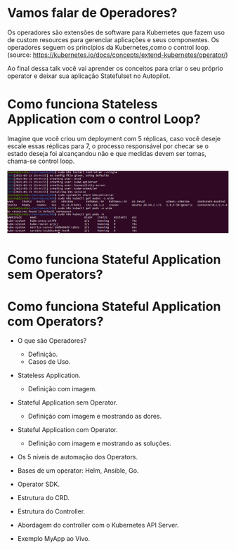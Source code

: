 # Vamos falar de Operadores?

Os operadores são extensões de software para Kubernetes que fazem uso de custom resources para gerenciar aplicações e seus componentes. Os operadores seguem os princípios da Kubernetes,como o control loop. (source: https://kubernetes.io/docs/concepts/extend-kubernetes/operator/)

Ao final dessa talk você vai aprender os conceitos para criar o seu próprio operator e deixar sua aplicação Statefulset no Autopilot.

# Como funciona Stateless Application com o control Loop?

Imagine que você criou um deployment com 5 réplicas, caso você deseje escale essas réplicas para 7, o processo responsável por checar se o estado deseja foi alcançandou não e que medidas devem ser tomas, chama-se control loop.

![k0s start][k0s-start]

# Como funciona Stateful Application sem Operators?

# Como funciona Stateful Application com Operators?

[k0s-start]:https://raw.githubusercontent.com/yuriolisa/devops-calls-content/main/k0s_start.png



- O que são Operadores?
  - Definição.
  - Casos de Uso.

- Stateless Application.
  - Definição com imagem.

- Stateful Application sem Operator.
  - Definição com imagem e mostrando as dores.

- Stateful Application com Operator.
  - Definição com imagem e mostrando as soluções.

- Os 5 níveis de automação dos Operators.

- Bases de um operator: Helm, Ansible, Go.

- Operator SDK.

- Estrutura do CRD.

- Estrutura do Controller.

- Abordagem do controller com o Kubernetes API Server.

- Exemplo MyApp ao Vivo.
